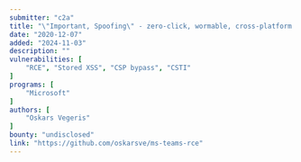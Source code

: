 ```yaml
---
submitter: "c2a"
title: "\"Important, Spoofing\" - zero-click, wormable, cross-platform remote code execution in Microsoft Teams"
date: "2020-12-07"
added: "2024-11-03"
description: ""
vulnerabilities: [
    "RCE", "Stored XSS", "CSP bypass", "CSTI"
]
programs: [
    "Microsoft"
]
authors: [
    "Oskars Vegeris"
]
bounty: "undisclosed"
link: "https://github.com/oskarsve/ms-teams-rce"
---
```





